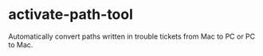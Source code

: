 activate-path-tool
==================

Automatically convert paths written in trouble tickets from Mac to PC or PC to Mac.
